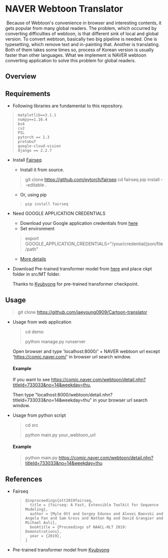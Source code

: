 # NAVER Webtoon Translator

​	Because of Webtoon's convenience in browser and interesting contents, it gets popular from many global readers. The problem, which occurred by converting difficulties of webtoon, is that different sink of local and global version. To convert webtoon, basically two big pipeline is needed. One is typesetting, which remove text and in-painting that. Another is translating. Both of them takes some times so, process of Korean version is usually faster than other languages. What we implement is NAVER webtoon converting application to solve this problem for global readers.

## Overview



## Requirements

- Following libraries are fundamental to this repository.

> ```
> matplotlib==3.1.1
> numpy==1.16.4
> bs4
> cv2
> PIL
> pytorch == 1.3
> protobuf
> google-cloud-vision
> django == 2.2.7
> ```

- Install [Fairseq](https://github.com/pytorch/fairseq)

  - Install it from source.

  > git clone https://github.com/pytorch/fairseq
  > cd fairseq
  > pip install --editable .

  - Or, using pip

  > ```
  > pip install fairseq
  > ```

- Need GOOGLE APPLICATION CREDENTIALS

  - Download your Google application credentials from [here](https://console.cloud.google.com/apis/credentials?hl=ko&_ga=2.31092031.-1201035286.1573924448&_gac=1.221223530.1573927628.Cj0KCQiA2b7uBRDsARIsAEE9XpGb0pDs5JK3R2gONj10sxhgMTn8xrD7QNdgd4HATpjQbkQtnABDoPcaAkQJEALw_wcB)
  - Set environment

  > export GOOGLE_APPLICATION_CREDENTIALS="/your/credential/json/file/path"

  - [More details](https://cloud.google.com/docs/authentication/?hl=ko)

- Download Pre-trained transformer model from [here](https://www.dropbox.com/s/cmvkxxk1zr2cmnf/ko-en.zip?dl=0) and place ckpt folder in src/MT folder.

  Thanks to [Kyubyong](https://github.com/Kyubyong/cjk_trans) for pre-trained transformer checkpoint.

## Usage

> git clone https://github.com/jaeyoung0909/Cartoon-translator

- Usage from web application 

  > cd demo
  >
  > python manage.py runserver

  Open browser and type 'localhost:8000/' + NAVER webtoon url except 'https://comic.naver.com/' in browser url search window.

  #### Example

  If you want to see https://comic.naver.com/webtoon/detail.nhn?titleId=733033&no=14&weekday=thu,

  Then type "localhost:8000/webtoon/detail.nhn?titleId=733033&no=14&weekday=thu" in your browser url search window.

- Usage from python script 

  > cd src
  >
  > python main.py your_webtoon_url 

  	#### Example 

  > python main.py https://comic.naver.com/webtoon/detail.nhn?titleId=733033&no=14&weekday=thu

  

## References

- Fairseq

  > ```
  > @inproceedings{ott2019fairseq,
  >   title = {fairseq: A Fast, Extensible Toolkit for Sequence Modeling},
  >   author = {Myle Ott and Sergey Edunov and Alexei Baevski and Angela Fan and Sam Gross and Nathan Ng and David Grangier and Michael Auli},
  >   booktitle = {Proceedings of NAACL-HLT 2019: Demonstrations},
  >   year = {2019},
  > }
  > ```

- Pre-trained transformer model from  [Kyubyong](https://github.com/Kyubyong/cjk_trans) 
